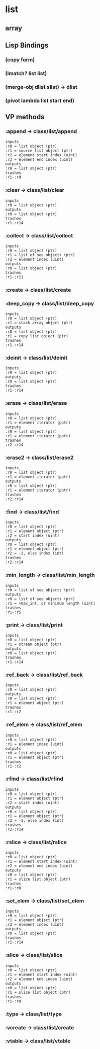 # list

## array

## Lisp Bindings

### (copy form)

### (lmatch? list list)

### (merge-obj dlist slist) -> dlist

### (pivot lambda list start end)

## VP methods

### :append -> class/list/append

```code
inputs
:r0 = list object (ptr)
:r1 = source list object (ptr)
:r2 = element start index (uint)
:r3 = element end index (uint)
outputs
:r0 = list object (ptr)
trashes
:r1-:r9
```

### :clear -> class/list/clear

```code
inputs
:r0 = list object (ptr)
outputs
:r0 = list object (ptr)
trashes
:r1-:r14
```

### :collect -> class/list/collect

```code
inputs
:r0 = list object (ptr)
:r1 = list of seq objects (ptr)
:r2 = element index (uint)
outputs
:r0 = list object (ptr)
trashes
:r1-:r11
```

### :create -> class/list/create

### :deep_copy -> class/list/deep_copy

```code
inputs
:r0 = list object (ptr)
:r1 = stack array object (ptr)
outputs
:r0 = list object (ptr)
:r1 = copy list object (ptr)
trashes
:r1-:r14
```

### :deinit -> class/list/deinit

```code
inputs
:r0 = list object (ptr)
outputs
:r0 = list object (ptr)
trashes
:r1-:r14
```

### :erase -> class/list/erase

```code
inputs
:r0 = list object (ptr)
:r1 = element iterator (pptr)
outputs
:r0 = list object (ptr)
:r1 = element iterator (pptr)
trashes
:r2-:r14
```

### :erase2 -> class/list/erase2

```code
inputs
:r0 = list object (ptr)
:r1 = element iterator (pptr)
outputs
:r0 = list object (ptr)
:r1 = element iterator (pptr)
trashes
:r2-:r14
```

### :find -> class/list/find

```code
inputs
:r0 = list object (ptr)
:r1 = element object (ptr)
:r2 = start index (uint)
outputs
:r0 = list object (ptr)
:r1 = element object (ptr)
:r2 = -1, else index (int)
trashes
:r2-:r14
```

### :min_length -> class/list/min_length

```code
inputs
:r0 = list of seq objects (ptr)
outputs
:r0 = list of seq objects (ptr)
:r1 = +max_int, or minimum length (uint)
trashes
:r1-:r5
```

### :print -> class/list/print

```code
inputs
:r0 = list object (ptr)
:r1 = stream object (ptr)
outputs
:r0 = list object (ptr)
trashes
:r1-:r14
```

### :ref_back -> class/list/ref_back

```code
inputs
:r0 = list object (ptr)
outputs
:r0 = list object (ptr)
:r1 = element object (ptr)
trashes
:r1-:r2
```

### :ref_elem -> class/list/ref_elem

```code
inputs
:r0 = list object (ptr)
:r1 = element index (uint)
outputs
:r0 = list object (ptr)
:r1 = element object (ptr)
trashes
:r1-:r2
```

### :rfind -> class/list/rfind

```code
inputs
:r0 = list object (ptr)
:r1 = element object (ptr)
:r2 = start index (uint)
outputs
:r0 = list object (ptr)
:r1 = element object (ptr)
:r2 = -1, else index (int)
trashes
:r2-:r14
```

### :rslice -> class/list/rslice

```code
inputs
:r0 = list object (ptr)
:r1 = element start index (uint)
:r2 = element end index (uint)
outputs
:r0 = list object (ptr)
:r1 = slice list object (ptr)
trashes
:r1-:r8
```

### :set_elem -> class/list/set_elem

```code
inputs
:r0 = list object (ptr)
:r1 = element object (ptr)
:r2 = element index (uint)
outputs
:r0 = list object (ptr)
trashes
:r1-:r14
```

### :slice -> class/list/slice

```code
inputs
:r0 = list object (ptr)
:r1 = element start index (uint)
:r2 = element end index (uint)
outputs
:r0 = list object (ptr)
:r1 = slice list object (ptr)
trashes
:r1-:r8
```

### :type -> class/list/type

### :vcreate -> class/list/create

### :vtable -> class/list/vtable

